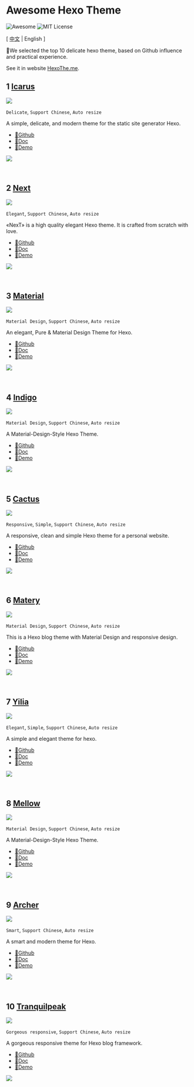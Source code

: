 # Awesome Hexo Theme

![Awesome](https://cdn.rawgit.com/sindresorhus/awesome/d7305f38d29fed78fa85652e3a63e154dd8e8829/media/badge.svg)
![MIT License](https://img.shields.io/badge/license-MIT-green.svg)

[ [中文](./README.md) | English ]

🌟We selected the top 10 delicate hexo theme, based on Github influence and practical experience.

See it in website [HexoThe.me](https://hexothe.me).

## 1 [Icarus](https://github.com/ppoffice/hexo-theme-icarus)

![](https://img.shields.io/github/stars/ppoffice/hexo-theme-icarus.svg)

`Delicate`, `Support Chinese`, `Auto resize`

A simple, delicate, and modern theme for the static site generator Hexo.

- [🔗Github](https://github.com/ppoffice/hexo-theme-icarus)
- [🔗Doc](https://blog.zhangruipeng.me/hexo-theme-icarus/categories/)
- [🔗Demo](https://blog.zhangruipeng.me/hexo-theme-icarus/)

![](https://www.hexothe.me/image/ppoffice_hexo-theme-icarus.gif)

<br>

## 2 [Next](https://github.com/theme-next/hexo-theme-next)

![](https://img.shields.io/github/stars/theme-next/hexo-theme-next.svg)

`Elegant`, `Support Chinese`, `Auto resize`

«NexT» is a high quality elegant Hexo theme. It is crafted from scratch with love.

- [🔗Github](https://github.com/theme-next/hexo-theme-next)
- [🔗Doc](http://theme-next.iissnan.com/)
- [🔗Demo](https://theme-next.org/)

![](https://www.hexothe.me/image/theme-next_hexo-theme-next.gif)

<br>

## 3 [Material](https://github.com/viosey/hexo-theme-material)

![](https://img.shields.io/github/stars/viosey/hexo-theme-material.svg)

`Material Design`, `Support Chinese`, `Auto resize`

An elegant, Pure & Material Design Theme for Hexo.

- [🔗Github](https://github.com/viosey/hexo-theme-material)
- [🔗Doc](https://material.viosey.com/docs/)
- [🔗Demo](https://liyin.date/)

![](https://www.hexothe.me/image/viosey_hexo-theme-material.gif)

<br>

## 4 [Indigo](https://github.com/yscoder/hexo-theme-indigo)

![](https://img.shields.io/github/stars/yscoder/hexo-theme-indigo.svg)

`Material Design`, `Support Chinese`, `Auto resize`

A Material-Design-Style Hexo Theme.

- [🔗Github](https://github.com/yscoder/hexo-theme-indigo)
- [🔗Doc](https://github.com/yscoder/hexo-theme-indigo/wiki)
- [🔗Demo](https://yscoder.github.io/)

![](https://www.hexothe.me/image/yscoder_hexo-theme-indigo.gif)

<br>

## 5 [Cactus](https://github.com/probberechts/hexo-theme-cactus)

![](https://img.shields.io/github/stars/probberechts/hexo-theme-cactus.svg)

`Responsive`, `Simple`, `Support Chinese`, `Auto resize`

A responsive, clean and simple Hexo theme for a personal website.

- [🔗Github](https://github.com/probberechts/hexo-theme-cactus)
- [🔗Doc](https://github.com/probberechts/hexo-theme-cactus)
- [🔗Demo](https://probberechts.github.io/hexo-theme-cactus/)

![](https://www.hexothe.me/image/probberechts_hexo-theme-cactus.gif)

<br>

## 6 [Matery](https://github.com/blinkfox/hexo-theme-matery)

![](https://img.shields.io/github/stars/blinkfox/hexo-theme-matery.svg)

`Material Design`, `Support Chinese`, `Auto resize`

This is a Hexo blog theme with Material Design and responsive design.

- [🔗Github](https://github.com/blinkfox/hexo-theme-matery)
- [🔗Doc](https://github.com/blinkfox/hexo-theme-matery/blob/master/README_CN.md)
- [🔗Demo](https://blinkfox.github.io/)

![](https://www.hexothe.me/image/blinkfox_hexo-theme-matery.gif)

<br>

## 7 [Yilia](https://github.com/litten/hexo-theme-yilia)

![](https://img.shields.io/github/stars/litten/hexo-theme-yilia.svg)

`Elegant`, `Simple`, `Support Chinese`, `Auto resize`

A simple and elegant theme for hexo.

- [🔗Github](https://github.com/litten/hexo-theme-yilia)
- [🔗Doc](https://github.com/litten/hexo-theme-yilia/wiki)
- [🔗Demo](http://litten.me/)

![](https://www.hexothe.me/image/litten_hexo-theme-yilia.gif)

<br>

## 8 [Mellow](https://github.com/codefine/hexo-theme-mellow)

![](https://img.shields.io/github/stars/codefine/hexo-theme-mellow.svg)

`Material Design`, `Support Chinese`, `Auto resize`

A Material-Design-Style Hexo Theme.

- [🔗Github](https://github.com/codefine/hexo-theme-mellow)
- [🔗Doc](https://github.com/codefine/hexo-theme-mellow/wiki)
- [🔗Demo](https://hexo.lujingtao.com/)

![](https://www.hexothe.me/image/codefine_hexo-theme-mellow.gif)

<br>

## 9 [Archer](https://github.com/fi3ework/hexo-theme-archer)

![](https://img.shields.io/github/stars/fi3ework/hexo-theme-archer.svg)

`Smart`, `Support Chinese`, `Auto resize`

A smart and modern theme for Hexo.

- [🔗Github](https://github.com/fi3ework/hexo-theme-archer)
- [🔗Doc](https://github.com/fi3ework/hexo-theme-archer/blob/master/docs/develop-guide-zh.md)
- [🔗Demo](http://firework.studio/archer-demo/)

![](https://www.hexothe.me/image/fi3ework_hexo-theme-archer.gif)

<br>

## 10 [Tranquilpeak](https://github.com/LouisBarranqueiro/hexo-theme-tranquilpeak)

![](https://img.shields.io/github/stars/LouisBarranqueiro/hexo-theme-tranquilpeak.svg)

`Gorgeous responsive`, `Support Chinese`, `Auto resize`

A gorgeous responsive theme for Hexo blog framework.

- [🔗Github](https://github.com/LouisBarranqueiro/hexo-theme-tranquilpeak)
- [🔗Doc](https://github.com/LouisBarranqueiro/hexo-theme-tranquilpeak)
- [🔗Demo](https://louisbarranqueiro.github.io/hexo-theme-tranquilpeak/)

![](https://www.hexothe.me/image/LouisBarranqueiro_hexo-theme-tranquilpeak.gif)

<br>
